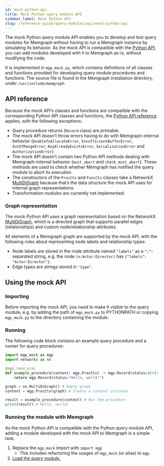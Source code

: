 ```yaml
---
id: mock-python-api
title: Mock Python query module API
sidebar_label: Mock Python API
slug: /reference-guide/query-modules/api/mock-python-api
---
```


The mock Python query module API enables you to develop and test query modules
for Memgraph without having to run a Memgraph instance by simulating its
behavior. As the mock API is compatible with the
[Python API](/reference-guide/query-modules/implement-custom-query-modules/api/python-api.md),
you can add modules developed with it to Memgraph as-is, without modifying the
code.

It is implemented in `mgp_mock.py`, which contains definitions of all
classes and functions provided for developing query module procedures and
functions. The source file is found in the Memgraph installation directory,
under `/usr/include/memgraph`.

## API reference

Because the mock API’s classes and functions are compatible with the corresponding
Python API classes and functions, the
[Python API reference](/reference-guide/query-modules/implement-custom-query-modules/api/python-api.md)
applies, with the following exceptions:

* Query procedure returns (`Record` class) are printable.
* The mock API doesn’t throw errors having to do with Memgraph-internal
  behavior (`UnableToAllocateError`, `InsufficientBufferError`,
  `OutOfRangeError`, `KeyAlreadyExistsError`, `SerializationError` and
  `AuthorizationError`).
* The mock API doesn’t contain two Python API methods dealing with
  Memgraph-internal behavior (`must_abort` and `check_must_abort`).
  These methods are used to check whether Memgraph has notified the query
  module to abort its execution.
* The constructors of the `ProcCtx` and `FuncCtx` classes take a NetworkX
  [MultiDiGraph](https://networkx.org/documentation/stable/reference/classes/multidigraph.html)
  because that’s the data structure the mock API uses for internal graph
  representations.
* Transformation modules are currently not implemented.

### Graph representation

The mock Python API uses a graph representation based on the NetworkX
[MultiDiGraph](https://networkx.org/documentation/stable/reference/classes/multidigraph.html),
which is a directed graph that supports parallel edges (relationships) and
custom node/relationship attributes.

All elements of a Memgraph graph are supported by the mock API, with the
following rules about representing node labels and relationship types:

* Node labels are stored in the node attribute named `"labels"` as a
  `":"`-separated string, e.g. the node `(n:Actor:Director)` has
  `{"labels": "Actor:Director"}`.
* Edge types are strings stored in `"type"`.

## Using the mock API

### Importing

Before importing the mock API, you need to make it visible to the query module,
e.g. by adding the path of `mgp_mock.py` to PYTHONPATH or copying `mgp_mock.py`
to the directory containing the module.

### Running

The following code block contains an example query procedure and a runner for
query procedures:

```python
import mgp_mock as mgp
import networkx as nx

@mgp.read_proc
def example_procedure(context: mgp.ProcCtx) -> mgp.Record(status=str):
    return mgp.Record(status="Hello, world!")

graph = nx.MultiDiGraph() # Empty graph
context = mgp.ProcCtx(graph) # Create a context instance

result = example_procedure(context) # Run the procedure
print(result) # Hello, world!
```

### Running the module with Memgraph

As the mock Python API is compatible with the Python query module API, adding a
module developed with the mock API to Memgraph is a simple task.

1. Replace the `mgp_mock` import with `import mgp`
   * This includes refactoring the usages of `mgp_mock` (or alias) to `mgp`.
2. [Load the query module.](/reference-guide/query-modules/load-call-query-modules.md)

